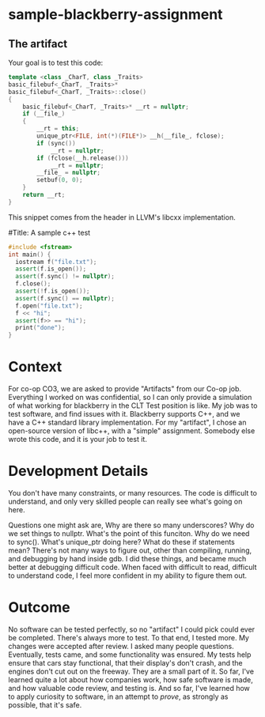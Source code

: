 # sample-blackberry-assignment



## The artifact

Your goal is to test this code: 

```c++
template <class _CharT, class _Traits>
basic_filebuf<_CharT, _Traits>*
basic_filebuf<_CharT, _Traits>::close()
{
    basic_filebuf<_CharT, _Traits>* __rt = nullptr;
    if (__file_)
    {
        __rt = this;
        unique_ptr<FILE, int(*)(FILE*)> __h(__file_, fclose);
        if (sync())
            __rt = nullptr;
        if (fclose(__h.release()))
            __rt = nullptr;
        __file_ = nullptr;
        setbuf(0, 0);
    }
    return __rt;
}
```
This snippet comes from the <fstream> header in LLVM's libcxx implementation. 

#Title: A sample c++ test

```c++
#include <fstream>
int main() {
  iostream f("file.txt");
  assert(f.is_open());
  assert(f.sync() != nullptr);
  f.close();
  assert(!f.is_open());
  assert(f.sync() == nullptr);
  f.open("file.txt");
  f << "hi";
  assert(f>> == "hi");
  print("done");
}
```

# Context

For co-op CO3, we are asked to provide "Artifacts" from our Co-op job. Everything I worked on was confidential, so I can only provide a simulation of what working for blackberry in the CLT Test position is like. My job was to test software, and find issues with it. Blackberry supports C++, and we have a C++ standard library implementation. For my "artifact", I chose an open-source version of libc++, with a "simple" assignment. Somebody else wrote this code, and it is your job to test it. 


# Development Details

You don't have many constraints, or many resources. The code is difficult to understand, and only very skilled people can really see what's going on here. 

Questions one might ask are, Why are there so many underscores? Why do we set things to nullptr. What's the point of this funciton. Why do we need to sync(). What's unique_ptr doing here? What do these if statements mean? There's not many ways to figure out, other than compiling, running, and debugging by hand inside gdb. I did these things, and became much better at debugging difficult code. When faced with difficult to read, difficult to understand code, I feel more confident in my ability to figure them out. 


# Outcome

No software can be tested perfectly, so no "artifact" I could pick could ever be completed. There's always more to test. To that end, I tested more. My changes were accepted after review. I asked many people questions. Eventually, tests came, and some functionality was ensured. My tests help ensure that cars stay functional, that their display's don't crash, and the engines don't cut out on the freeway. They are a small part of it. So far, I've learned quite a lot about how companies work, how safe software is made, and how valuable code review, and testing is. And so far, I've learned how to apply curiosity to software, in an attempt to *prove*, as strongly as possible, that it's safe. 
